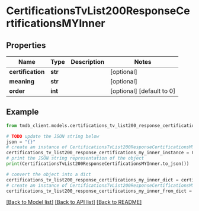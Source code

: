 # CertificationsTvList200ResponseCertificationsMYInner


## Properties

Name | Type | Description | Notes
------------ | ------------- | ------------- | -------------
**certification** | **str** |  | [optional] 
**meaning** | **str** |  | [optional] 
**order** | **int** |  | [optional] [default to 0]

## Example

```python
from tmdb_client.models.certifications_tv_list200_response_certifications_my_inner import CertificationsTvList200ResponseCertificationsMYInner

# TODO update the JSON string below
json = "{}"
# create an instance of CertificationsTvList200ResponseCertificationsMYInner from a JSON string
certifications_tv_list200_response_certifications_my_inner_instance = CertificationsTvList200ResponseCertificationsMYInner.from_json(json)
# print the JSON string representation of the object
print(CertificationsTvList200ResponseCertificationsMYInner.to_json())

# convert the object into a dict
certifications_tv_list200_response_certifications_my_inner_dict = certifications_tv_list200_response_certifications_my_inner_instance.to_dict()
# create an instance of CertificationsTvList200ResponseCertificationsMYInner from a dict
certifications_tv_list200_response_certifications_my_inner_from_dict = CertificationsTvList200ResponseCertificationsMYInner.from_dict(certifications_tv_list200_response_certifications_my_inner_dict)
```
[[Back to Model list]](../README.md#documentation-for-models) [[Back to API list]](../README.md#documentation-for-api-endpoints) [[Back to README]](../README.md)


